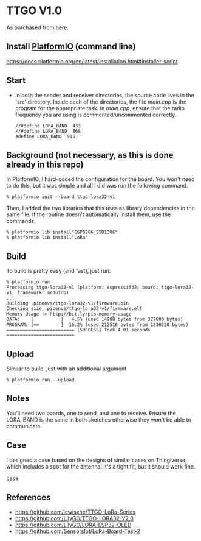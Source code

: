 TTGO V1.0
==============================
As purchased from [here](https://www.banggood.com/2Pcs-Wemos-TTGO-LORA32-868915Mhz-ESP32-LoRa-OLED-0_96-Inch-Blue-Display-p-1239769.html).

## Install [PlatformIO](https://platformio.org/) (command line)

https://docs.platformio.org/en/latest/installation.html#installer-script

## Start
- In both the sender and receiver directories, the source code lives
  in the 'src' directory.  Inside each of the directories, the file
  *main.cpp* is the program for the appropriate task.  In *main.cpp*,
  ensure that the radio frequency you are using is commented/uncommented
  correctly.
    ```
    //#define LORA_BAND  433
    //#define LORA_BAND  868
    #define LORA_BAND  915
    ```

## Background (not necessary, as this is done already in this repo)

In PlatformIO, I hard-coded the configuration for the board.  You won't need
to do this, but it was simple and all I did was run the following command.
   ```
   % platformio init --board ttgo-lora32-v1
   ```

Then, I added the two libraries that this uses as library dependencies in the
same file.  If the routine doesn't automatically install them, use the commands.
   ```
   % platformio lib install"ESP8266_SSD1306"
   % platformio lib install"LoRa"
   ```

## Build
  To build is pretty easy (and fast), just run:
   ```
   % platformio run
   Processing ttgo-lora32-v1 (platform: espressif32; board: ttgo-lora32-v1; framework: arduino)
   ...
   Building .pioenvs/ttgo-lora32-v1/firmware.bin
   Checking size .pioenvs/ttgo-lora32-v1/firmware.elf
   Memory Usage -> http://bit.ly/pio-memory-usage
   DATA:    [          ]   4.5% (used 14900 bytes from 327680 bytes)
   PROGRAM: [==        ]  16.2% (used 212516 bytes from 1310720 bytes)
   ========================= [SUCCESS] Took 4.01 seconds =========================
   ```

## Upload
  Similar to build, just with an additional argument
   ```
   % platformio run --upload
   ```
 
## Notes
You'll need two boards, one to send, and one to receive. Ensure the LORA_BAND
is the same in both sketches otherwise they won't be able to communicate.

## Case
I designed a case based on the designs of similar cases on Thingiverse, which
includes a spot for the antenna.  It's a tight fit, but it should work fine.

[case](https://www.thingiverse.com/thing:3443245)

## References
- https://github.com/lewisxhe/TTGO-LoRa-Series
- https://github.com/LilyGO/TTGO-LORA32-V2.0
- https://github.com/LilyGO/LORA-ESP32-OLED
- https://github.com/SensorsIot/LoRa-Board-Test-2
